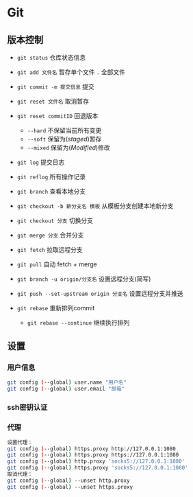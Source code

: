 # Git

## 版本控制

- `git status` 仓库状态信息
- `git add 文件名` 暂存单个文件 `.` 全部文件
- `git commit -m 提交信息` 提交
- `git reset 文件名` 取消暂存
- `git reset commitID` 回退版本

  - `--hard` 不保留当前所有变更
  - `--soft` 保留为(_staged_)暂存
  - `--mixed` 保留为(_Modified_)修改

- `git log` 提交日志
- `git reflog` 所有操作记录

- `git branch` 查看本地分支
- `git checkout -b 新分支名 模板` 从模板分支创建本地新分支
- `git checkout 分支` 切换分支
- `git merge 分支` 合并分支

- `git fetch` 拉取远程分支
- `git pull` 自动 fetch + merge
- `git branch -u origin/分支名` 设置远程分支(简写)
- `git push --set-upstream origin 分支名` 设置远程分支并推送

- `git rebase` 重新排列commit
  
  - `git rebase --continue` 继续执行排列

## 设置

### 用户信息

```bash
git config (--global) user.name "用户名"
git config (--global) user.email "邮箱"
```

### ssh密钥认证

### 代理

```bash
设置代理：
git config (--global) https.proxy http://127.0.0.1:1080
git config (--global) https.proxy https://127.0.0.1:1080
git config (--global) http.proxy 'socks5://127.0.0.1:1080'
git config (--global) https.proxy 'socks5://127.0.0.1:1080'
取消代理：
git config (--global) --unset http.proxy
git config (--global) --unset https.proxy
```
